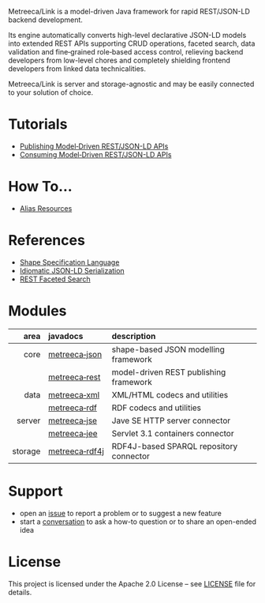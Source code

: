 ---
---

Metreeca/Link is a model-driven Java framework for rapid REST/JSON-LD backend development.

Its engine automatically converts high-level declarative JSON-LD models into extended REST APIs supporting CRUD
operations, faceted search, data validation and fine‑grained role‑based access control, relieving backend developers from
low-level chores and completely shielding frontend developers from linked data technicalities.

Metreeca/Link is server and storage-agnostic and may be easily connected to your solution of choice.

# Tutorials

- [Publishing Model‑Driven REST/JSON-LD APIs](tutorials/publishing-jsonld-apis.md)
- [Consuming Model‑Driven REST/JSON-LD APIs](tutorials/consuming-jsonld-apis.md)

# How To…

- [Alias Resources](how-to/alias-resources.md)

# References

- [Shape Specification Language](references/spec-language.md)
- [Idiomatic JSON-LD Serialization](references/jsonld-format.md)
- [REST Faceted Search](references/faceted-search.md)

# Modules

|    area | javadocs                                                     | description                             |
| ------: | :----------------------------------------------------------- | :-------------------------------------- |
|    core | [metreeca‑json](https://javadoc.io/doc/com.metreeca/metreeca-json) | shape-based JSON modelling framework    |
|         | [metreeca‑rest](https://javadoc.io/doc/com.metreeca/metreeca-rest) | model-driven REST publishing framework  |
|    data | [metreeca‑xml](https://javadoc.io/doc/com.metreeca/metreeca-xml) | XML/HTML codecs and utilities           |
|         | [metreeca‑rdf](https://javadoc.io/doc/com.metreeca/metreeca-rdf) | RDF codecs and utilities                |
|  server | [metreeca‑jse](https://javadoc.io/doc/com.metreeca/metreeca-jse) | Jave SE  HTTP server connector          |
|         | [metreeca‑jee](https://javadoc.io/doc/com.metreeca/metreeca-jee) | Servlet 3.1 containers connector        |
| storage | [metreeca‑rdf4j](https://javadoc.io/doc/com.metreeca/metreeca-rdf4j) | RDF4J-based SPARQL repository connector |


# Support

- open an [issue](https://github.com/metreeca/link/issues) to report a problem or to suggest a new feature
- start a [conversation](https://github.com/metreeca/link/discussions) to ask a how-to question or to share an open-ended
  idea

# License

This project is licensed under the Apache 2.0 License – see [LICENSE](http://www.apache.org/licenses/LICENSE-2.0.txt) file for details.